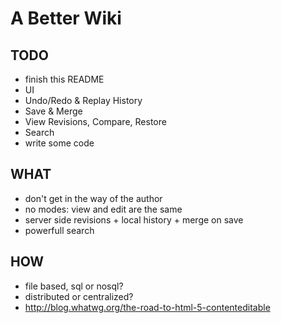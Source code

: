A Better Wiki
=============

TODO
----

* finish this README
* UI
 * Undo/Redo & Replay History
 * Save & Merge
 * View Revisions, Compare, Restore
 * Search
* write some code


WHAT
----

* don't get in the way of the author
* no modes: view and edit are the same
* server side revisions + local history + merge on save
* powerfull search

HOW
---

* file based, sql or nosql?
* distributed or centralized?
* http://blog.whatwg.org/the-road-to-html-5-contenteditable
